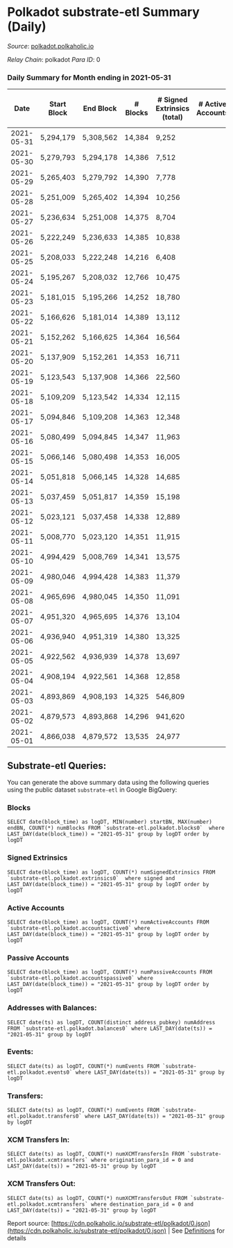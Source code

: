 # Polkadot substrate-etl Summary (Daily)

_Source_: [polkadot.polkaholic.io](https://polkadot.polkaholic.io)

*Relay Chain*: polkadot
*Para ID*: 0



### Daily Summary for Month ending in 2021-05-31


| Date | Start Block | End Block | # Blocks | # Signed Extrinsics (total) | # Active Accounts | # Passive | # New | # Addresses with Balances | # Events | # Transfers | # XCM Transfers In | # XCM Transfers Out | Issues | 
| ---- | ----------- | --------- | -------- | --------------------------- | ----------------- | --------- | ----- | ------------------------- | -------- | ----------- | ------------------ | ------------------- | ------ |
| 2021-05-31 | 5,294,179 | 5,308,562 | 14,384 | 9,252 |  |  |  | 348,753 | 82,544 | 8,782 ($485,822,015.42) |   |   |  |
| 2021-05-30 | 5,279,793 | 5,294,178 | 14,386 | 7,512 |  |  |  |  | 65,886 | 7,146 ($181,019,858.13) |   |   |  |
| 2021-05-29 | 5,265,403 | 5,279,792 | 14,390 | 7,778 |  |  |  |  | 71,190 | 7,575 ($228,111,451.80) |   |   |  |
| 2021-05-28 | 5,251,009 | 5,265,402 | 14,394 | 10,256 |  |  |  |  | 79,795 | 10,251 ($355,863,004.09) |   |   |  |
| 2021-05-27 | 5,236,634 | 5,251,008 | 14,375 | 8,704 |  |  |  |  | 74,886 | 9,317 ($226,631,169.93) |   |   |  |
| 2021-05-26 | 5,222,249 | 5,236,633 | 14,385 | 10,838 |  |  |  |  | 83,806 | 10,678 ($327,258,495.68) |   |   |  |
| 2021-05-25 | 5,208,033 | 5,222,248 | 14,216 | 6,408 |  |  |  |  | 81,328 | 4,754 ($184,699,809.32) |   |   |  |
| 2021-05-24 | 5,195,267 | 5,208,032 | 12,766 | 10,475 |  |  |  |  | 91,266 | 10,248 ($692,438,776.48) |   |   |  |
| 2021-05-23 | 5,181,015 | 5,195,266 | 14,252 | 18,780 |  |  |  |  | 122,357 | 20,363 ($702,389,558.82) |   |   |  |
| 2021-05-22 | 5,166,626 | 5,181,014 | 14,389 | 13,112 |  |  |  |  | 91,730 | 13,346 ($392,323,420.46) |   |   |  |
| 2021-05-21 | 5,152,262 | 5,166,625 | 14,364 | 16,564 |  |  |  |  | 108,333 | 17,293 ($607,160,657.39) |   |   |  |
| 2021-05-20 | 5,137,909 | 5,152,261 | 14,353 | 16,711 |  |  |  |  | 110,399 | 17,896 ($754,541,655.23) |   |   |  |
| 2021-05-19 | 5,123,543 | 5,137,908 | 14,366 | 22,560 |  |  |  |  | 138,593 | 24,650 ($976,197,964.27) |   |   |  |
| 2021-05-18 | 5,109,209 | 5,123,542 | 14,334 | 12,115 |  |  |  |  | 89,041 | 12,023 ($319,706,706.30) |   |   |  |
| 2021-05-17 | 5,094,846 | 5,109,208 | 14,363 | 12,348 |  |  |  |  | 88,386 | 12,164 ($453,787,296.56) |   |   |  |
| 2021-05-16 | 5,080,499 | 5,094,845 | 14,347 | 11,963 |  |  |  |  | 87,729 | 11,554 ($245,801,759.53) |   |   |  |
| 2021-05-15 | 5,066,146 | 5,080,498 | 14,353 | 16,005 |  |  |  |  | 102,930 | 15,759 ($478,827,597.79) |   |   |  |
| 2021-05-14 | 5,051,818 | 5,066,145 | 14,328 | 14,685 |  |  |  |  | 101,293 | 14,448 ($522,313,591.17) |   |   |  |
| 2021-05-13 | 5,037,459 | 5,051,817 | 14,359 | 15,198 |  |  |  |  | 100,026 | 15,298 ($508,913,587.09) |   |   |  |
| 2021-05-12 | 5,023,121 | 5,037,458 | 14,338 | 12,889 |  |  |  |  | 90,279 | 12,436 ($310,117,462.65) |   |   |  |
| 2021-05-11 | 5,008,770 | 5,023,120 | 14,351 | 11,915 |  |  |  |  | 90,369 | 11,936 ($246,663,407.12) |   |   |  |
| 2021-05-10 | 4,994,429 | 5,008,769 | 14,341 | 13,575 |  |  |  |  | 95,810 | 13,700 ($326,593,775.59) |   |   |  |
| 2021-05-09 | 4,980,046 | 4,994,428 | 14,383 | 11,379 |  |  |  |  | 84,575 | 11,004 ($239,342,479.62) |   |   |  |
| 2021-05-08 | 4,965,696 | 4,980,045 | 14,350 | 11,091 |  |  |  |  | 80,045 | 10,507 ($193,234,856.92) |   |   |  |
| 2021-05-07 | 4,951,320 | 4,965,695 | 14,376 | 13,104 |  |  |  |  | 87,551 | 12,304 ($300,967,946.23) |   |   |  |
| 2021-05-06 | 4,936,940 | 4,951,319 | 14,380 | 13,325 |  |  |  |  | 92,432 | 13,117 ($373,736,043.67) |   |   |  |
| 2021-05-05 | 4,922,562 | 4,936,939 | 14,378 | 13,697 |  |  |  |  | 95,760 | 13,396 ($372,857,073.25) |   |   |  |
| 2021-05-04 | 4,908,194 | 4,922,561 | 14,368 | 12,858 |  |  |  |  | 89,918 | 12,609 ($1,264,627,462.22) |   |   |  |
| 2021-05-03 | 4,893,869 | 4,908,193 | 14,325 | 546,809 |  |  |  |  | 1,677,327 | 6,182 ($368,269,030.60) |   |   |  |
| 2021-05-02 | 4,879,573 | 4,893,868 | 14,296 | 941,620 |  |  |  |  | 2,847,583 | 4,100 ($269,226,144.13) |   |   |  |
| 2021-05-01 | 4,866,038 | 4,879,572 | 13,535 | 24,977 |  |  |  |  | 92,322 | 7,745 ($146,020,319.07) |   |   |  |

## Substrate-etl Queries:
You can generate the above summary data using the following queries using the public dataset `substrate-etl` in Google BigQuery:


### Blocks
```
SELECT date(block_time) as logDT, MIN(number) startBN, MAX(number) endBN, COUNT(*) numBlocks FROM `substrate-etl.polkadot.blocks0`  where LAST_DAY(date(block_time)) = "2021-05-31" group by logDT order by logDT
```


### Signed Extrinsics
```
SELECT date(block_time) as logDT, COUNT(*) numSignedExtrinsics FROM `substrate-etl.polkadot.extrinsics0`  where signed and LAST_DAY(date(block_time)) = "2021-05-31" group by logDT order by logDT
```


### Active Accounts
```
SELECT date(block_time) as logDT, COUNT(*) numActiveAccounts FROM `substrate-etl.polkadot.accountsactive0` where LAST_DAY(date(block_time)) = "2021-05-31" group by logDT order by logDT
```


### Passive Accounts
```
SELECT date(block_time) as logDT, COUNT(*) numPassiveAccounts FROM `substrate-etl.polkadot.accountspassive0` where LAST_DAY(date(block_time)) = "2021-05-31" group by logDT order by logDT
```


### Addresses with Balances:
```
SELECT date(ts) as logDT, COUNT(distinct address_pubkey) numAddress FROM `substrate-etl.polkadot.balances0` where LAST_DAY(date(ts)) = "2021-05-31" group by logDT
```


### Events:
```
SELECT date(ts) as logDT, COUNT(*) numEvents FROM `substrate-etl.polkadot.events0` where LAST_DAY(date(ts)) = "2021-05-31" group by logDT
```


### Transfers:
```
SELECT date(ts) as logDT, COUNT(*) numEvents FROM `substrate-etl.polkadot.transfers0` where LAST_DAY(date(ts)) = "2021-05-31" group by logDT
```


### XCM Transfers In:
```
SELECT date(ts) as logDT, COUNT(*) numXCMTransfersIn FROM `substrate-etl.polkadot.xcmtransfers` where origination_para_id = 0 and LAST_DAY(date(ts)) = "2021-05-31" group by logDT
```


### XCM Transfers Out:
```
SELECT date(ts) as logDT, COUNT(*) numXCMTransfersOut FROM `substrate-etl.polkadot.xcmtransfers` where destination_para_id = 0 and LAST_DAY(date(ts)) = "2021-05-31" group by logDT
```



Report source: [https://cdn.polkaholic.io/substrate-etl/polkadot/0.json](https://cdn.polkaholic.io/substrate-etl/polkadot/0.json) | See [Definitions](/DEFINITIONS.md) for details
